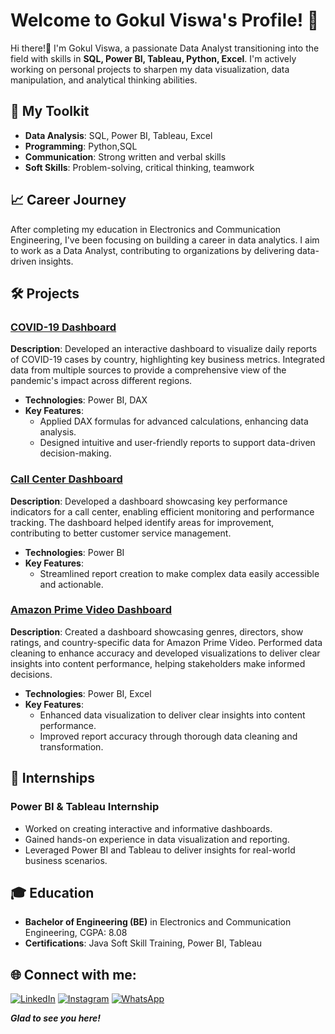 # Welcome to Gokul Viswa's Profile! 👋

Hi there!👋 I'm Gokul Viswa, a passionate Data Analyst transitioning into the field with skills in **SQL, Power BI, Tableau, Python, Excel**. I'm actively working on personal projects to sharpen my data visualization, data manipulation, and analytical thinking abilities. 

## 🔧 My Toolkit
- **Data Analysis**: SQL, Power BI, Tableau, Excel
- **Programming**: Python,SQL
- **Communication**: Strong written and verbal skills
- **Soft Skills**: Problem-solving, critical thinking, teamwork

## 📈 Career Journey
After completing my education in Electronics and Communication Engineering, I've been focusing on building a career in data analytics. I aim to work as a Data Analyst, contributing to organizations by delivering data-driven insights.

## 🛠 Projects

### [COVID-19 Dashboard](https://github.com/gokulviswa/covid19-dashboard)
**Description**: Developed an interactive dashboard to visualize daily reports of COVID-19 cases by country, highlighting key business metrics. Integrated data from multiple sources to provide a comprehensive view of the pandemic's impact across different regions.
- **Technologies**: Power BI, DAX
- **Key Features**:
  - Applied DAX formulas for advanced calculations, enhancing data analysis.
  - Designed intuitive and user-friendly reports to support data-driven decision-making.

### [Call Center Dashboard](https://github.com/gokulviswa/call-center-dashboard)
**Description**: Developed a dashboard showcasing key performance indicators for a call center, enabling efficient monitoring and performance tracking. The dashboard helped identify areas for improvement, contributing to better customer service management.
- **Technologies**: Power BI
- **Key Features**:
  - Streamlined report creation to make complex data easily accessible and actionable.

### [Amazon Prime Video Dashboard](https://github.com/gokulviswa/prime-video-dashboard)
**Description**: Created a dashboard showcasing genres, directors, show ratings, and country-specific data for Amazon Prime Video. Performed data cleaning to enhance accuracy and developed visualizations to deliver clear insights into content performance, helping stakeholders make informed decisions.
- **Technologies**: Power BI, Excel
- **Key Features**:
  - Enhanced data visualization to deliver clear insights into content performance.
  - Improved report accuracy through thorough data cleaning and transformation.

## 🌱 Internships

### Power BI & Tableau Internship
- Worked on creating interactive and informative dashboards.
- Gained hands-on experience in data visualization and reporting.
- Leveraged Power BI and Tableau to deliver insights for real-world business scenarios.

## 🎓 Education
- **Bachelor of Engineering (BE)** in Electronics and Communication Engineering, CGPA: 8.08
- **Certifications**: Java Soft Skill Training, Power BI, Tableau

## 🌐 Connect with me:
[![LinkedIn](https://img.shields.io/badge/LinkedIn-%230077B5.svg?style=for-the-badge&logo=linkedin&logoColor=white)](https://www.linkedin.com/in/gokulviswa)
[![Instagram](https://img.shields.io/badge/Instagram-E4405F.svg?style=for-the-badge&logo=Instagram&logoColor=white)](https://www.instagram.com/gokulviswa)
[![WhatsApp](https://img.shields.io/badge/WhatsApp-25D366?style=for-the-badge&logo=whatsapp&logoColor=white)](https://wa.me/8248905626)

***Glad to see you here!***
